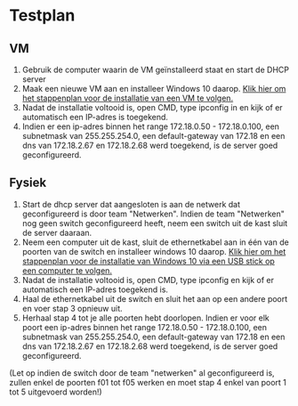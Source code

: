 # Testplan
## VM
1. Gebruik de computer waarin de VM geïnstalleerd staat en start de DHCP server
2. Maak een nieuwe VM aan en installeer Windows 10 daarop. [Klik hier om het stappenplan voor de installatie van een VM te volgen.](https://www.extremetech.com/computing/198427-how-to-install-windows-10-in-a-virtual-machine)
3. Nadat de installatie voltooid is, open CMD, type ipconfig in en kijk of er automatisch een IP-adres is toegekend.
4. Indien er een ip-adres binnen het range 172.18.0.50 - 172.18.0.100, een subnetmask van 255.255.254.0, een default-gateway van 172.18 en een dns van 172.18.2.67 en 172.18.2.68 werd toegekend, is de server goed geconfigureerd.

## Fysiek
1. Start de dhcp server dat aangesloten is aan de netwerk dat geconfigureerd is door team "Netwerken". Indien de team "Netwerken" nog geen switch geconfigureerd heeft, neem een switch uit de kast sluit de server daaraan.
2. Neem een computer uit de kast, sluit de ethernetkabel aan in één van de poorten van de switch en installeer windows 10 daarop. [Klik hier om het stappenplan voor de installatie van Windows 10 via een USB stick op een computer te volgen.](https://www.youtube.com/watch?v=SKbR6XT7fcA)
3. Nadat de installatie voltooid is, open CMD, type ipconfig en kijk of er automatisch een IP-adres toegekend is.
4. Haal de ethernetkabel uit de switch  en sluit het aan op een andere poort en voer stap 3 opnieuw uit.
5. Herhaal stap 4 tot je alle poorten hebt doorlopen. Indien er voor elk poort een ip-adres binnen het range 172.18.0.50 - 172.18.0.100, een subnetmask van 255.255.254.0, een default-gateway van 172.18 en een dns van 172.18.2.67 en 172.18.2.68 werd toegekend, is de server goed geconfigureerd.

(Let op indien de switch door de team "netwerken" al geconfigureerd is, zullen enkel de poorten f01 tot f05 werken en moet stap 4 enkel van poort 1 tot 5 uitgevoerd worden!)
